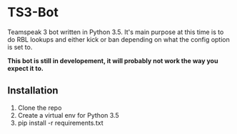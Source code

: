 # TS3-Bot
Teamspeak 3 bot written in Python 3.5. It's main purpose at this time is to do RBL lookups and either kick or ban depending on what the config option is set to.

**This bot is still in developement, it will probably not work the way you expect it to.**

## Installation
1. Clone the repo
2. Create a virtual env for Python 3.5
3. pip install -r requirements.txt
